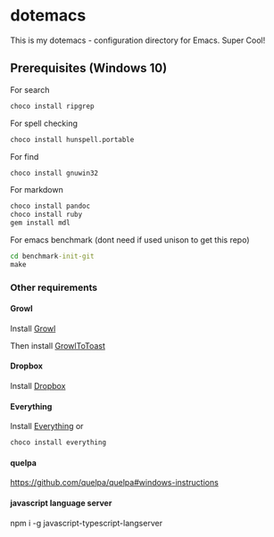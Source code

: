 # dotemacs

This is my dotemacs - configuration directory for Emacs. Super Cool!

## Prerequisites (Windows 10)

For search

```bat
choco install ripgrep
```

For spell checking

```bat
choco install hunspell.portable
```

For find

```bat
choco install gnuwin32
```

For markdown

```bat
choco install pandoc
choco install ruby
gem install mdl
```

For emacs benchmark (dont need if used unison to get this repo)

```bat
cd benchmark-init-git
make
```

### Other requirements

#### Growl

Install [Growl](http://www.growlforwindows.com)

Then install [GrowlToToast](https://github.com/BobVul/GrowlToToast)

#### Dropbox

Install [Dropbox](http://www.dropbox.com)

#### Everything

Install [Everything](https://www.voidtools.com/ru-ru/) or

```bat
choco install everything
```

#### quelpa

https://github.com/quelpa/quelpa#windows-instructions

#### javascript language server

npm i -g javascript-typescript-langserver

<!-- #### all-the-icons -->

<!-- ``` -->
<!-- M-x all-the-icons-install-fonts -->
<!-- ``` -->
